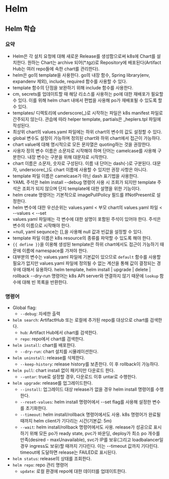 # Helm
## Helm 학습

### 요약
- Helm은 각 설치 요청에 대해 새로운 Release를 생성함으로써 k8s에 Chart를 설치한다. 원하는 Chart는 archive 되어(*.tgz)로 Repository에 배포된다(Artifact Hub는 여러 repo들에 속한 chart를 관리한다).
- helm은 go의 template을 사용한다. go의 내장 함수, Spring library(env, expandenv 제외), include, required 함수를 사용할 수 있다.
- template 함수의 단점을 보완하기 위해 include 함수를 사용한다.
- cm, secrets를 업데이트할 때 해당 리소스를 사용하는 po에 대한 재배포가 필요할 수 있다. 이를 위해 helm chart 내에서 편법을 사용해 po가 재배포될 수 있도록 할 수 있다.
- templates/ 디렉토리에 underscore(_)로 시작하는 파일은 k8s manifest 파일로 간주되지 않는다. 관습에 따라 helper template, partials은 _heplers.tpl 파일에 작성된다.
- 최상위 chart의 values.yaml 파일에는 하위 chart의 변수의 값도 설정할 수 있다.
- global 변수도 설정이 가능하며 정의된 chart와 하위 chart에서 접근이 가능하다.
- chart value에 대해 명시적으로 모든 문자열은 quoting하는 것을 권장한다.
- 사용자 정의 변수 이름은 소문자로 시작해야 하며 단어는 camelcase를 사용해 구분한다. 내장 변수는 구분을 위해 대문자로 시작한다.
- chart 이름은 소문자, 숫자로 구성된다. 이름 내 단어는 dash(-)로 구분된다. 대문자, underscore(_)도 chart 이름에 사용할 수 있지만 권장 사항은 아니다.
- template 파일 이름은 camelcase가 아닌 dash 표기법을 사용한다.
- YAML 주석은 helm install --debug 명령어 사용 시 조회가 되지만 template 주석은 조회가 되지 않으며 단지 template에 대한 설명을 위한 기능이다.
- helm create 명령어는 기본적으로 imagePullPolicy 필드를 IfNotPresent로 설정한다.
- helm 변수에 대한 우선순위는 values.yaml < 부모 chart의 values.yaml 파일 < --values < --set
- values.yaml 파일에는 각 변수에 대한 설명이 포함된 주석이 있어야 한다. 주석은 변수의 이름으로 시작해야 한다.
- <key>=null, yaml sequnce는 [],을 사용해 null 값과 빈값을 설정할 수 있다.
- template 파일 이름은 k8s resource의 종류를 파악할 수 있도록 해야 한다.
- `{{ define }}`을 이용해 생성된 template은 하위 chart에서도 접근이 가능하기 때문에 이름에 namespace를 가져야 한다.
- 대부분의 변수는 values.yaml 파일에 기본값이 있으므로 `default` 함수를 사용할 필요가 없지만 values.yaml 파일에 정의될 수 없는 계산을 통해 값이 결정되는 경우에 대해서 유용하다.
helm template, helm install | upgrade | delete | rollback --dry-run 명령어는 k8s API server와 연결하지 않기 때문에 `lookup` 함수에 대해 빈 목록을 반환한다.

### 명령어
- Global flag:
    - `--debug`: 자세한 출력
- `helm search`: ArtifactHub 또는 로컬에 추가된 repo를 대상으로 chart를 검색한다.
    - `hub`: Artifact Hub에서 chart를 검색한다.
    - `repo`: repo에서 chart를 검색한다.
- `helm install`: chart를 배포한다.
    - `--dry-run`: chart 설치를 시뮬레이션한다.
- `helm uninstall`: release를 삭제한다.
    - `--keep-history`: release history를 보존한다. 이 후 rollback이 가능하다.
- `helm pull`: chart install 없이 패키지만 다운로드 한다.
    - `--untar`: true로 설정할 경우, 다운로드 이후 untar로 수행한다.
- `helm upgrade`: release를 업그레이드한다.
    - `--install`: 업그레이드 대상 release가 없을 경우 helm install 명령어를 수행한다.
    - `--reset-values`: helm install 명령어에서 --set flag를 사용해 설정한 변수를 초기화한다.
    - `--timeout`: helm install/rollback 명령어에서도 사용. k8s 명령어가 완료될 때까지 helm client가 기다리는 시간(기본값: 5m)
    - `--wait`: helm install/rollback 명령어에서도 사용. release가 성공으로 표시하기 위해 모든 po가 ready state, pvc가 바운딩, deploy가 최소 po 개수를 만족(desired - maxUnavailable), svc가 IP를 보유(그리고 loadbalancer일 경우 ingress도 보유)할 때까지 기다린다. 이는 --timeout 값까지 기다린다. timeout에 도달하면 release는 FAILED로 표시된다.
- `helm status`: release의 상태를 조회한다.
- `helm repo`: repo 관리 명령어
    - `update`: 로컬 환경에 repo에 대한 데이터를 업데이트한다.